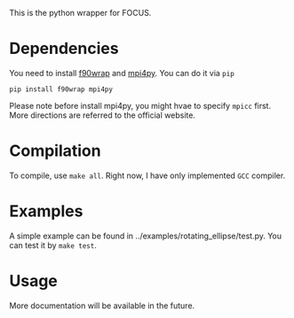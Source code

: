 This is the python wrapper for FOCUS.

# Dependencies
You need to install [f90wrap](https://github.com/jameskermode/f90wrap) and [mpi4py](https://mpi4py.readthedocs.io/en/stable/install.html).
You can do it via `pip`
```
pip install f90wrap mpi4py
```
Please note before install mpi4py, you might hvae to specify `mpicc` first.
More directions are referred to the official website.

# Compilation
To compile, use `make all`. Right now, I have only implemented `GCC` compiler. 

# Examples
A simple example can be found in ../examples/rotating_ellipse/test.py.
You can test it by `make test`.

# Usage
More documentation will be available in the future.
